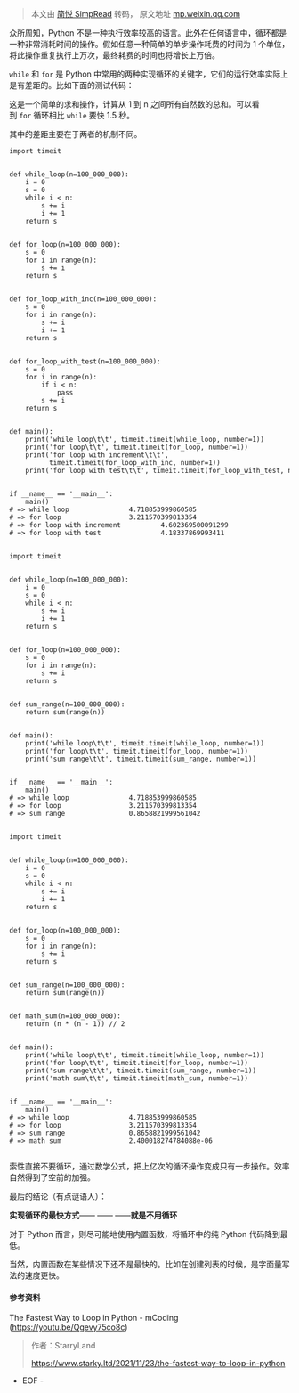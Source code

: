 > 本文由 [简悦 SimpRead](http://ksria.com/simpread/) 转码， 原文地址 [mp.weixin.qq.com](https://mp.weixin.qq.com/s/GQ3Nv1r2WyO3fHTH5FVeLg)

众所周知，Python 不是一种执行效率较高的语言。此外在任何语言中，循环都是一种非常消耗时间的操作。假如任意一种简单的单步操作耗费的时间为 1 个单位，将此操作重复执行上万次，最终耗费的时间也将增长上万倍。

`while` 和 `for` 是 Python 中常用的两种实现循环的关键字，它们的运行效率实际上是有差距的。比如下面的测试代码：

这是一个简单的求和操作，计算从 1 到 n 之间所有自然数的总和。可以看到 `for` 循环相比 `while` 要快 1.5 秒。

其中的差距主要在于两者的机制不同。

```
import timeit


def while_loop(n=100_000_000):
    i = 0
    s = 0
    while i < n:
        s += i
        i += 1
    return s


def for_loop(n=100_000_000):
    s = 0
    for i in range(n):
        s += i
    return s


def for_loop_with_inc(n=100_000_000):
    s = 0
    for i in range(n):
        s += i
        i += 1
    return s


def for_loop_with_test(n=100_000_000):
    s = 0
    for i in range(n):
        if i < n:
            pass
        s += i
    return s


def main():
    print('while loop\t\t', timeit.timeit(while_loop, number=1))
    print('for loop\t\t', timeit.timeit(for_loop, number=1))
    print('for loop with increment\t\t',
          timeit.timeit(for_loop_with_inc, number=1))
    print('for loop with test\t\t', timeit.timeit(for_loop_with_test, number=1))


if __name__ == '__main__':
    main()
# => while loop               4.718853999860585
# => for loop                 3.211570399813354
# => for loop with increment          4.602369500091299
# => for loop with test               4.18337869993411


```

```
import timeit


def while_loop(n=100_000_000):
    i = 0
    s = 0
    while i < n:
        s += i
        i += 1
    return s


def for_loop(n=100_000_000):
    s = 0
    for i in range(n):
        s += i
    return s


def sum_range(n=100_000_000):
    return sum(range(n))


def main():
    print('while loop\t\t', timeit.timeit(while_loop, number=1))
    print('for loop\t\t', timeit.timeit(for_loop, number=1))
    print('sum range\t\t', timeit.timeit(sum_range, number=1))


if __name__ == '__main__':
    main()
# => while loop               4.718853999860585
# => for loop                 3.211570399813354
# => sum range                0.8658821999561042


```

```
import timeit


def while_loop(n=100_000_000):
    i = 0
    s = 0
    while i < n:
        s += i
        i += 1
    return s


def for_loop(n=100_000_000):
    s = 0
    for i in range(n):
        s += i
    return s


def sum_range(n=100_000_000):
    return sum(range(n))


def math_sum(n=100_000_000):
    return (n * (n - 1)) // 2


def main():
    print('while loop\t\t', timeit.timeit(while_loop, number=1))
    print('for loop\t\t', timeit.timeit(for_loop, number=1))
    print('sum range\t\t', timeit.timeit(sum_range, number=1))
    print('math sum\t\t', timeit.timeit(math_sum, number=1))


if __name__ == '__main__':
    main()
# => while loop               4.718853999860585
# => for loop                 3.211570399813354
# => sum range                0.8658821999561042
# => math sum                 2.400018274784088e-06


```

索性直接不要循环，通过数学公式，把上亿次的循环操作变成只有一步操作。效率自然得到了空前的加强。

最后的结论（有点谜语人）：

**实现循环的最快方式**—— —— ——**就是不用循环**

对于 Python 而言，则尽可能地使用内置函数，将循环中的纯 Python 代码降到最低。

当然，内置函数在某些情况下还不是最快的。比如在创建列表的时候，是字面量写法的速度更快。  

#### 参考资料

The Fastest Way to Loop in Python - mCoding  (https://youtu.be/Qgevy75co8c)

> 作者：StarryLand
> 
> https://www.starky.ltd/2021/11/23/the-fastest-way-to-loop-in-python

- EOF -